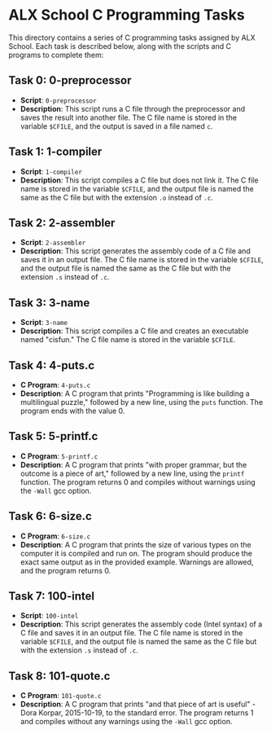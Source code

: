 # ALX School C Programming Tasks

This directory contains a series of C programming tasks assigned by ALX School. Each task is described below, along with the scripts and C programs to complete them:

## Task 0: 0-preprocessor
- **Script**: `0-preprocessor`
- **Description**: This script runs a C file through the preprocessor and saves the result into another file. The C file name is stored in the variable `$CFILE`, and the output is saved in a file named `c`.

## Task 1: 1-compiler
- **Script**: `1-compiler`
- **Description**: This script compiles a C file but does not link it. The C file name is stored in the variable `$CFILE`, and the output file is named the same as the C file but with the extension `.o` instead of `.c`.

## Task 2: 2-assembler
- **Script**: `2-assembler`
- **Description**: This script generates the assembly code of a C file and saves it in an output file. The C file name is stored in the variable `$CFILE`, and the output file is named the same as the C file but with the extension `.s` instead of `.c`.

## Task 3: 3-name
- **Script**: `3-name`
- **Description**: This script compiles a C file and creates an executable named "cisfun." The C file name is stored in the variable `$CFILE`.

## Task 4: 4-puts.c
- **C Program**: `4-puts.c`
- **Description**: A C program that prints "Programming is like building a multilingual puzzle," followed by a new line, using the `puts` function. The program ends with the value 0.

## Task 5: 5-printf.c
- **C Program**: `5-printf.c`
- **Description**: A C program that prints "with proper grammar, but the outcome is a piece of art," followed by a new line, using the `printf` function. The program returns 0 and compiles without warnings using the `-Wall` gcc option.

## Task 6: 6-size.c
- **C Program**: `6-size.c`
- **Description**: A C program that prints the size of various types on the computer it is compiled and run on. The program should produce the exact same output as in the provided example. Warnings are allowed, and the program returns 0.

## Task 7: 100-intel
- **Script**: `100-intel`
- **Description**: This script generates the assembly code (Intel syntax) of a C file and saves it in an output file. The C file name is stored in the variable `$CFILE`, and the output file is named the same as the C file but with the extension `.s` instead of `.c`.

## Task 8: 101-quote.c
- **C Program**: `101-quote.c`
- **Description**: A C program that prints "and that piece of art is useful" - Dora Korpar, 2015-10-19, to the standard error. The program returns 1 and compiles without any warnings using the `-Wall` gcc option.
